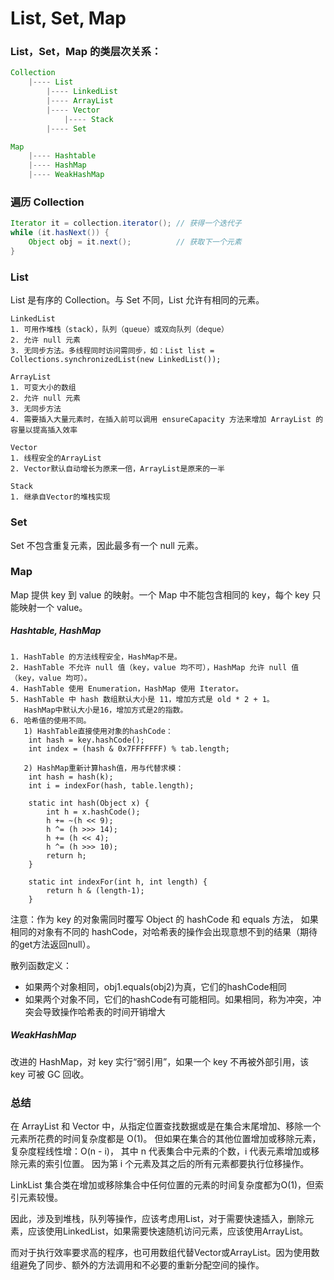 
List, Set, Map
=========

### List，Set，Map 的类层次关系：

```java
Collection
    |---- List
        |---- LinkedList
        |---- ArrayList
        |---- Vector
            |---- Stack
        |---- Set

Map
    |---- Hashtable
    |---- HashMap
    |---- WeakHashMap
```

### 遍历 Collection

```java
Iterator it = collection.iterator(); // 获得一个迭代子
while (it.hasNext()) {
    Object obj = it.next();          // 获取下一个元素
}
```

### List

List 是有序的 Collection。与 Set 不同，List 允许有相同的元素。

```
LinkedList
1. 可用作堆栈（stack），队列（queue）或双向队列（deque）
2. 允许 null 元素
3. 无同步方法。多线程同时访问需同步，如：List list = Collections.synchronizedList(new LinkedList());

ArrayList
1. 可变大小的数组
2. 允许 null 元素
3. 无同步方法
4. 需要插入大量元素时，在插入前可以调用 ensureCapacity 方法来增加 ArrayList 的容量以提高插入效率

Vector
1. 线程安全的ArrayList
2. Vector默认自动增长为原来一倍，ArrayList是原来的一半

Stack
1. 继承自Vector的堆栈实现
```

### Set

Set 不包含重复元素，因此最多有一个 null 元素。


### Map

Map 提供 key 到 value 的映射。一个 Map 中不能包含相同的 key，每个 key 只能映射一个 value。

##### Hashtable, HashMap

```
1. HashTable 的方法线程安全，HashMap不是。
2. HashTable 不允许 null 值（key，value 均不可），HashMap 允许 null 值（key，value 均可）。
4. HashTable 使用 Enumeration，HashMap 使用 Iterator。
5. HashTable 中 hash 数组默认大小是 11，增加方式是 old * 2 + 1。
   HashMap中默认大小是16，增加方式是2的指数。
6. 哈希值的使用不同。
   1) HashTable直接使用对象的hashCode：
    int hash = key.hashCode();
    int index = (hash & 0x7FFFFFFF) % tab.length;
    
   2) HashMap重新计算hash值，用与代替求模：
    int hash = hash(k);
    int i = indexFor(hash, table.length);
    
    static int hash(Object x) {
        int h = x.hashCode();
        h += ~(h << 9);
        h ^= (h >>> 14);
        h += (h << 4);
        h ^= (h >>> 10);
        return h;
    }
    
    static int indexFor(int h, int length) {
        return h & (length-1);
    }
```

注意：作为 key 的对象需同时覆写 Object 的 hashCode 和 equals 方法，
如果相同的对象有不同的 hashCode，对哈希表的操作会出现意想不到的结果（期待的get方法返回null）。

散列函数定义：

- 如果两个对象相同，obj1.equals(obj2)为真，它们的hashCode相同
- 如果两个对象不同，它们的hashCode有可能相同。如果相同，称为冲突，冲突会导致操作哈希表的时间开销增大


##### WeakHashMap

改进的 HashMap，对 key 实行“弱引用”，如果一个 key 不再被外部引用，该 key 可被 GC 回收。

### 总结

在 ArrayList 和 Vector 中，从指定位置查找数据或是在集合末尾增加、移除一个元素所花费的时间复杂度都是 O(1)。
但如果在集合的其他位置增加或移除元素，复杂度程线性增：O(n - i)，
其中 n 代表集合中元素的个数，i 代表元素增加或移除元素的索引位置。
因为第 i 个元素及其之后的所有元素都要执行位移操作。

LinkList 集合类在增加或移除集合中任何位置的元素的时间复杂度都为O(1)，但索引元素较慢。

因此，涉及到堆栈，队列等操作，应该考虑用List，对于需要快速插入，删除元素，应该使用LinkedList，如果需要快速随机访问元素，应该使用ArrayList。

而对于执行效率要求高的程序，也可用数组代替Vector或ArrayList。因为使用数组避免了同步、额外的方法调用和不必要的重新分配空间的操作。
